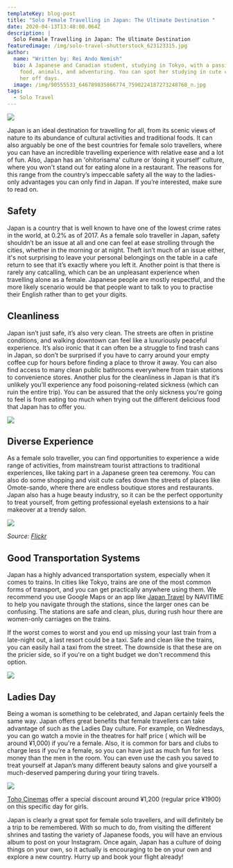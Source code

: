```yaml
---
templateKey: blog-post
title: "Solo Female Travelling in Japan: The Ultimate Destination "
date: 2020-04-13T13:48:08.064Z
description: |
  Solo Female Travelling in Japan: The Ultimate Destination 
featuredimage: /img/solo-travel-shutterstock_623123315.jpg
author:
  name: "Written by: Rei Ando Nemish"
  bio: A Japanese and Canadian student, studying in Tokyo, with a passion for
    food, animals, and adventuring. You can spot her studying in cute cafes on
    her off days.
  image: /img/90555533_646789835866774_7590224187273248768_n.jpg
tags:
  - Solo Travel
---
```

![](/img/solo-travel-shutterstock_623123315.jpg)

Japan is an ideal destination for travelling for all, from its scenic views of nature to its abundance of cultural activities and traditional foods. It can also arguably be one of the best countries for female solo travellers, where you can have an incredible travelling experience with relative ease and a lot of fun. Also, Japan has an 'ohitorisama' culture or ‘doing it yourself’ culture, where you won't stand out for eating alone in a restaurant. The reasons for this range from the country’s impeccable safety all the way to the ladies-only advantages you can only find in Japan. If you’re interested, make sure to read on.

## Safety

Japan is a country that is well known to have one of the lowest crime rates in the world, at 0.2% as of 2017. As a female solo traveller in Japan, safety shouldn’t be an issue at all and one can feel at ease strolling through the cities, whether in the morning or at night. Theft isn’t much of an issue either, it's not surprising to leave your personal belongings on the table in a cafe return to see that it’s exactly where you left it. Another point is that there is rarely any catcalling, which can be an unpleasant experience when travelling alone as a female. Japanese people are mostly respectful, and the more likely scenario would be that people want to talk to you to practise their English rather than to get your digits.

## Cleanliness

Japan isn’t just safe, it’s also very clean. The streets are often in pristine conditions, and walking downtown can feel like a luxuriously peaceful experience. It’s also ironic that it can often be a struggle to find trash cans in Japan, so don’t be surprised if you have to carry around your empty coffee cup for hours before finding a place to throw it away. You can also find access to many clean public bathrooms everywhere from train stations to convenience stores. Another plus for the cleanliness in Japan is that it’s unlikely you’ll experience any food poisoning-related sickness (which can ruin the entire trip). You can be assured that the only sickness you're going to feel is from eating too much when trying out the different delicious food that Japan has to offer you.

![](/img/rap-dela-rea-ngmqapxnf_8-unsplash.jpg)

## Diverse Experience

As a female solo traveller, you can find opportunities to experience a wide range of activities, from mainstream tourist attractions to traditional experiences, like taking part in a Japanese green tea ceremony. You can also do some shopping and visit cute cafes down the streets of places like Omote-sando, where there are endless boutique stores and restaurants. Japan also has a huge beauty industry, so it can be the perfect opportunity to treat yourself, from getting professional eyelash extensions to a hair makeover at a trendy salon.

![](/img/39688307565_9df87ba730_c.jpg)

*Source: [Flickr](https://flic.kr/p/23t7X7V)*

## Good Transportation Systems

Japan has a highly advanced transportation system, especially when it comes to trains. In cities like Tokyo, trains are one of the most common forms of transport, and you can get practically anywhere using them. We recommend you use Google Maps or an app like [Japan Travel](https://www.navitime.co.jp/pcstorage/html/japan_travel/english/) by NAVITIME to help you navigate through the stations, since the larger ones can be confusing. The stations are safe and clean, plus, during rush hour there are women-only carriages on the trains.

If the worst comes to worst and you end up missing your last train from a late-night out, a last resort could be a taxi. Safe and clean like the trains, you can easily hail a taxi from the street. The downside is that these are on the pricier side, so if you're on a tight budget we don't recommend this option.

![](/img/topcools-tee-qzqtkvck-us-unsplash.jpg)

## Ladies Day

Being a woman is something to be celebrated, and Japan certainly feels the same way. Japan offers great benefits that female travellers can take advantage of such as the Ladies Day culture. For example, on Wednesdays, you can go watch a movie in the theatres for half price ( which will be around ¥1,000) if you're a female. Also, it is common for bars and clubs to charge less if you're a female, so you can have just as much fun for less money than the men in the room. You can even use the cash you saved to treat yourself at Japan’s many different beauty salons and give yourself a much-deserved pampering during your tiring travels.

![](/img/tohocinemas.jpg)

[Toho Cinemas](https://www.tohotheater.jp/) offer a special discount around ¥1,200 (regular price ¥1900) on this specific day for girls.

Japan is clearly a great spot for female solo travellers, and will definitely be a trip to be remembered. With so much to do, from visiting the different shrines and tasting the variety of Japanese foods, you will have an envious album to post on your Instagram. Once again, Japan has a culture of doing things on your own, so it actually is encouraging to be on your own and explore a new country. Hurry up and book your flight already!